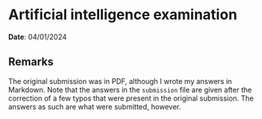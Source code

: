 # Artificial intelligence examination

**Date**: 04/01/2024

## Remarks

The original submission was in PDF, although I wrote my answers in Markdown. Note that the answers in the `submission` file are given after the correction of a few typos that were present in the original submission. The answers as such are what were submitted, however.
